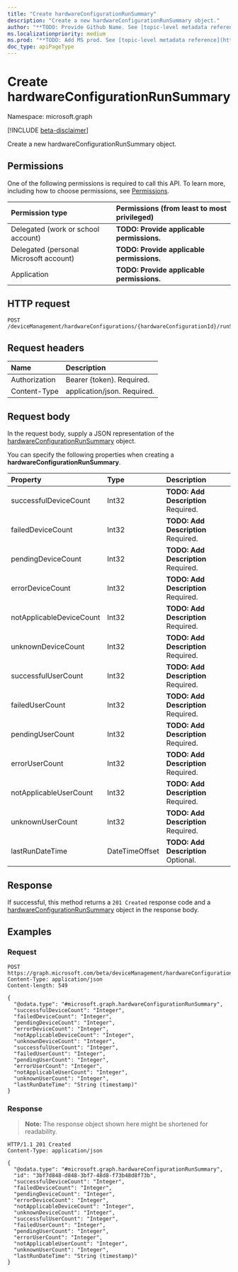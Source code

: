 ```yaml
---
title: "Create hardwareConfigurationRunSummary"
description: "Create a new hardwareConfigurationRunSummary object."
author: "**TODO: Provide Github Name. See [topic-level metadata reference](https://msgo.azurewebsites.net/add/document/guidelines/metadata.html#topic-level-metadata)**"
ms.localizationpriority: medium
ms.prod: "**TODO: Add MS prod. See [topic-level metadata reference](https://msgo.azurewebsites.net/add/document/guidelines/metadata.html#topic-level-metadata)**"
doc_type: apiPageType
---
```


# Create hardwareConfigurationRunSummary
Namespace: microsoft.graph

[!INCLUDE [beta-disclaimer](../../includes/beta-disclaimer.md)]

Create a new hardwareConfigurationRunSummary object.

## Permissions
One of the following permissions is required to call this API. To learn more, including how to choose permissions, see [Permissions](/graph/permissions-reference).

|Permission type|Permissions (from least to most privileged)|
|:---|:---|
|Delegated (work or school account)|**TODO: Provide applicable permissions.**|
|Delegated (personal Microsoft account)|**TODO: Provide applicable permissions.**|
|Application|**TODO: Provide applicable permissions.**|

## HTTP request

<!-- {
  "blockType": "ignored"
}
-->
``` http
POST /deviceManagement/hardwareConfigurations/{hardwareConfigurationId}/runSummary
```

## Request headers
|Name|Description|
|:---|:---|
|Authorization|Bearer {token}. Required.|
|Content-Type|application/json. Required.|

## Request body
In the request body, supply a JSON representation of the [hardwareConfigurationRunSummary](../resources/intune-hardwareconfigurationrunsummary.md) object.

You can specify the following properties when creating a **hardwareConfigurationRunSummary**.

|Property|Type|Description|
|:---|:---|:---|
|successfulDeviceCount|Int32|**TODO: Add Description** Required.|
|failedDeviceCount|Int32|**TODO: Add Description** Required.|
|pendingDeviceCount|Int32|**TODO: Add Description** Required.|
|errorDeviceCount|Int32|**TODO: Add Description** Required.|
|notApplicableDeviceCount|Int32|**TODO: Add Description** Required.|
|unknownDeviceCount|Int32|**TODO: Add Description** Required.|
|successfulUserCount|Int32|**TODO: Add Description** Required.|
|failedUserCount|Int32|**TODO: Add Description** Required.|
|pendingUserCount|Int32|**TODO: Add Description** Required.|
|errorUserCount|Int32|**TODO: Add Description** Required.|
|notApplicableUserCount|Int32|**TODO: Add Description** Required.|
|unknownUserCount|Int32|**TODO: Add Description** Required.|
|lastRunDateTime|DateTimeOffset|**TODO: Add Description** Optional.|



## Response

If successful, this method returns a `201 Created` response code and a [hardwareConfigurationRunSummary](../resources/intune-hardwareconfigurationrunsummary.md) object in the response body.

## Examples

### Request
<!-- {
  "blockType": "request",
  "name": "create_hardwareconfigurationrunsummary_from_"
}
-->
``` http
POST https://graph.microsoft.com/beta/deviceManagement/hardwareConfigurations/{hardwareConfigurationId}/runSummary
Content-Type: application/json
Content-length: 549

{
  "@odata.type": "#microsoft.graph.hardwareConfigurationRunSummary",
  "successfulDeviceCount": "Integer",
  "failedDeviceCount": "Integer",
  "pendingDeviceCount": "Integer",
  "errorDeviceCount": "Integer",
  "notApplicableDeviceCount": "Integer",
  "unknownDeviceCount": "Integer",
  "successfulUserCount": "Integer",
  "failedUserCount": "Integer",
  "pendingUserCount": "Integer",
  "errorUserCount": "Integer",
  "notApplicableUserCount": "Integer",
  "unknownUserCount": "Integer",
  "lastRunDateTime": "String (timestamp)"
}
```


### Response
>**Note:** The response object shown here might be shortened for readability.
<!-- {
  "blockType": "response",
  "truncated": true,
  "@odata.type": "microsoft.graph.hardwareConfigurationRunSummary"
}
-->
``` http
HTTP/1.1 201 Created
Content-Type: application/json

{
  "@odata.type": "#microsoft.graph.hardwareConfigurationRunSummary",
  "id": "3bf7d848-d848-3bf7-48d8-f73b48d8f73b",
  "successfulDeviceCount": "Integer",
  "failedDeviceCount": "Integer",
  "pendingDeviceCount": "Integer",
  "errorDeviceCount": "Integer",
  "notApplicableDeviceCount": "Integer",
  "unknownDeviceCount": "Integer",
  "successfulUserCount": "Integer",
  "failedUserCount": "Integer",
  "pendingUserCount": "Integer",
  "errorUserCount": "Integer",
  "notApplicableUserCount": "Integer",
  "unknownUserCount": "Integer",
  "lastRunDateTime": "String (timestamp)"
}
```


